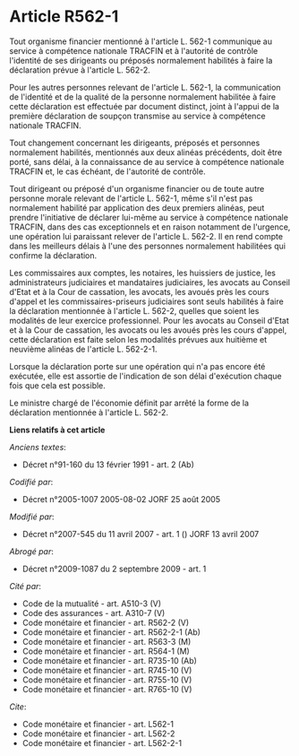 # Article R562-1

Tout organisme financier mentionné à l'article L. 562-1 communique au service à compétence nationale TRACFIN et à l'autorité
de contrôle l'identité de ses dirigeants ou préposés normalement habilités à faire la déclaration prévue à l'article L.
562-2.

Pour les autres personnes relevant de l'article L. 562-1, la communication de l'identité et de la qualité de la personne
normalement habilitée à faire cette déclaration est effectuée par document distinct, joint à l'appui de la première
déclaration de soupçon transmise au service à compétence nationale TRACFIN.

Tout changement concernant les dirigeants, préposés et personnes normalement habilités, mentionnés aux deux alinéas
précédents, doit être porté, sans délai, à la connaissance de au service à compétence nationale TRACFIN et, le cas échéant,
de l'autorité de contrôle.

Tout dirigeant ou préposé d'un organisme financier ou de toute autre personne morale relevant de l'article L. 562-1, même
s'il n'est pas normalement habilité par application des deux premiers alinéas, peut prendre l'initiative de déclarer lui-même
au service à compétence nationale TRACFIN, dans des cas exceptionnels et en raison notamment de l'urgence, une opération lui
paraissant relever de l'article L. 562-2. Il en rend compte dans les meilleurs délais à l'une des personnes normalement
habilitées qui confirme la déclaration.

Les commissaires aux comptes, les notaires, les huissiers de justice, les administrateurs judiciaires et mandataires
judiciaires, les avocats au Conseil d'Etat et à la Cour de cassation, les avocats, les avoués près les cours d'appel et les
commissaires-priseurs judiciaires sont seuls habilités à faire la déclaration mentionnée à l'article L. 562-2, quelles que
soient les modalités de leur exercice professionnel. Pour les avocats au Conseil d'Etat et à la Cour de cassation, les
avocats ou les avoués près les cours d'appel, cette déclaration est faite selon les modalités prévues aux huitième et
neuvième alinéas de l'article L. 562-2-1.

Lorsque la déclaration porte sur une opération qui n'a pas encore été exécutée, elle est assortie de l'indication de son
délai d'exécution chaque fois que cela est possible.

Le ministre chargé de l'économie définit par arrêté la forme de la déclaration mentionnée à l'article L. 562-2.

**Liens relatifs à cet article**

_Anciens textes_:

  - Décret n°91-160 du 13 février 1991 - art. 2 (Ab)

_Codifié par_:

  - Décret n°2005-1007 2005-08-02 JORF 25 août 2005

_Modifié par_:

  - Décret n°2007-545 du 11 avril 2007 - art. 1 () JORF 13 avril 2007

_Abrogé par_:

  - Décret n°2009-1087 du 2 septembre 2009 - art. 1

_Cité par_:

  - Code de la mutualité - art. A510-3 (V)
  - Code des assurances - art. A310-7 (V)
  - Code monétaire et financier - art. R562-2 (V)
  - Code monétaire et financier - art. R562-2-1 (Ab)
  - Code monétaire et financier - art. R563-3 (M)
  - Code monétaire et financier - art. R564-1 (M)
  - Code monétaire et financier - art. R735-10 (Ab)
  - Code monétaire et financier - art. R745-10 (V)
  - Code monétaire et financier - art. R755-10 (V)
  - Code monétaire et financier - art. R765-10 (V)

_Cite_:

  - Code monétaire et financier - art. L562-1
  - Code monétaire et financier - art. L562-2
  - Code monétaire et financier - art. L562-2-1
